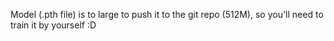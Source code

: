 Model (.pth file) is to large to push it to the git repo (512M), so you'll need to train it by yourself :D
